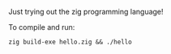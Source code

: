 Just trying out the zig programming language!

To compile and run:

```
zig build-exe hello.zig && ./hello
```
